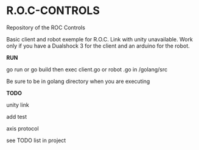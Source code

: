 # R.O.C-CONTROLS
Repository of the ROC Controls

Basic client and robot exemple for R.O.C. Link with unity unavailable.
Work only if you have a Dualshock 3 for the client and an arduino for the robot.

**RUN**

go run or go build then exec client.go or robot .go in /golang/src

Be sure to be in golang directory when you are executing

**TODO**

unity link

add test

axis protocol

see TODO list in project

